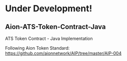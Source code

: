 
# Under Development!

## Aion-ATS-Token-Contract-Java
ATS Token Contract - Java Implementation 

Following Aion Token Standard: https://github.com/aionnetwork/AIP/tree/master/AIP-004
